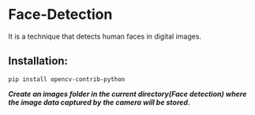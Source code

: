 # Face-Detection
It is a technique that detects human faces in digital images.

## Installation:
```
pip install opencv-contrib-python
```

***Create an **images** folder in the current directory(Face detection) where the image data captured by the camera will be stored.***
